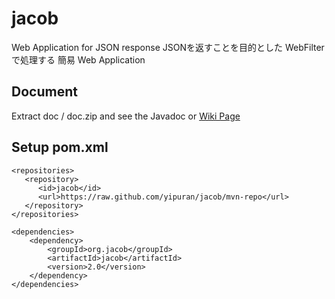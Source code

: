 # jacob
Web Application  for JSON response
JSONを返すことを目的とした WebFilter で処理する 簡易 Web Application

## Document
Extract doc / doc.zip and see the Javadoc
or [Wiki Page](../../wiki)


## Setup pom.xml
```
<repositories>
   <repository>
      <id>jacob</id>
      <url>https://raw.github.com/yipuran/jacob/mvn-repo</url>
   </repository>
</repositories>

<dependencies>
    <dependency>
        <groupId>org.jacob</groupId>
        <artifactId>jacob</artifactId>
        <version>2.0</version>
    </dependency>
</dependencies>

```
